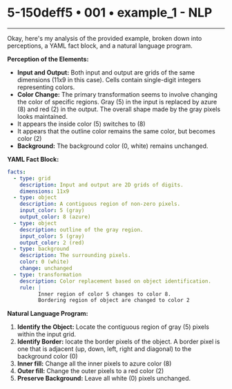 # 5-150deff5 • 001 • example_1 - NLP

---
Okay, here's my analysis of the provided example, broken down into perceptions, a YAML fact block, and a natural language program.

**Perception of the Elements:**

*   **Input and Output:** Both input and output are grids of the same dimensions (11x9 in this case).  Cells contain single-digit integers representing colors.
*   **Color Change:** The primary transformation seems to involve changing the color of specific regions. Gray (5) in the input is replaced by azure (8) and red (2) in the output. The overall shape made by the gray pixels looks maintained.
*    It appears the inside color (5) switches to (8)
*    It appears that the outline color remains the same color, but becomes color (2)
*   **Background:** The background color (0, white) remains unchanged.

**YAML Fact Block:**



```yaml
facts:
  - type: grid
    description: Input and output are 2D grids of digits.
    dimensions: 11x9
  - type: object
    description: A contiguous region of non-zero pixels.
    input_color: 5 (gray)
    output_color: 8 (azure)
  - type: object
    description: outline of the gray region.
    input_color: 5 (gray)
    output_color: 2 (red)
  - type: background
    description: The surrounding pixels.
    color: 0 (white)
    change: unchanged
  - type: transformation
    description: Color replacement based on object identification.
    rule: |
          Inner region of color 5 changes to color 8.
          Bordering region of object are changed to color 2
```



**Natural Language Program:**

1.  **Identify the Object:** Locate the contiguous region of gray (5) pixels within the input grid.
2.  **Identify Border:** locate the border pixels of the object. A border pixel is one that is adjacent (up, down, left, right and diagonal) to the background color (0)
3.  **Inner fill:** Change all the inner pixels to azure color (8)
4.  **Outer fill:** Change the outer pixels to a red color (2)
5.  **Preserve Background:**  Leave all white (0) pixels unchanged.

